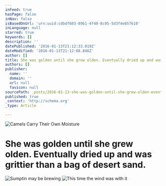 ```yaml
---
inFeed: true
hasPage: false
inNav: false
isBasedOnUrl: 'urn:uuid:cdbdf603-89b1-4f40-8c05-5d3f4e857610'
inLanguage: null
starred: true
keywords: []
description: ''
datePublished: '2016-01-13T21:12:33.019Z'
dateModified: '2016-01-13T21:12:08.846Z'
author: []
title: She was golden until she grew olden. Eventually dried up and was grittier than a bag of desert sand.
authors: []
publisher:
  name: ''
  domain: ''
  url: null
  favicon: null
sourcePath: _posts/2016-01-13-she-was-golden-until-she-grew-olden-eventually-dried-up-and.md
published: true
_context: 'http://schema.org'
_type: Article

---
```

![Camels Carry Their Own Moisture](https://the-grid-user-content.s3-us-west-2.amazonaws.com/0b01921b-200b-4d70-9e25-9cf24049386f.jpg)

# She was golden until she grew olden. Eventually dried up and was grittier than a bag of desert sand.
![Sumptin may be brewing](https://the-grid-user-content.s3-us-west-2.amazonaws.com/f8b5a837-d58f-43e8-8346-722663d6d1e9.jpg)
![This time the wind was with it](https://the-grid-user-content.s3-us-west-2.amazonaws.com/4a51f927-a7f9-47e7-a7f0-2658e0b2c506.jpg)